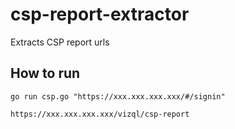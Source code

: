 # csp-report-extractor

Extracts CSP report urls

How to run
---

```
go run csp.go "https://xxx.xxx.xxx.xxx/#/signin"

https://xxx.xxx.xxx.xxx/vizql/csp-report
```
